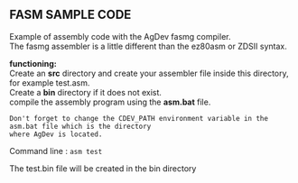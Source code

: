 ## FASM SAMPLE CODE

Example of assembly code with the AgDev fasmg compiler.  
The fasmg assembler is a little different than the ez80asm or ZDSII syntax.  

**functioning:**  
Create an **src** directory and create your assembler file inside this directory, for example test.asm.  
Create a **bin** directory if it does not exist.  
compile the assembly program using the **asm.bat** file.  

```
Don't forget to change the CDEV_PATH environment variable in the asm.bat file which is the directory
where AgDev is located.
```

Command line : `asm test`  

The test.bin file will be created in the bin directory

